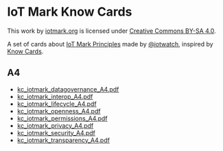 # IoT Mark Know Cards
This work by [iotmark.org](http://iotmark.org/) is licensed under [Creative Commons BY-SA 4.0](https://creativecommons.org/licenses/by-sa/4.0/).

A set of cards about [IoT Mark Principles](https://github.com/openiotmark/iotmark-principles
) made by [@iotwatch](https://twitter.com/iotwatch), inspired by [Know Cards](http://know-cards.com/).
## A4
- [kc_iotmark_datagovernance_A4.pdf](https://github.com/openiotmark/iotmark-knowcards/blob/master/A4/kc_iotmark_datagovernance_A4.pdf)
- [kc_iotmark_interop_A4.pdf](https://github.com/openiotmark/iotmark-knowcards/blob/master/A4/kc_iotmark_interop_A4.pdf)
- [kc_iotmark_lifecycle_A4.pdf](https://github.com/openiotmark/iotmark-knowcards/blob/master/A4/kc_iotmark_lifecycle_A4.pdf)
- [kc_iotmark_openness_A4.pdf](https://github.com/openiotmark/iotmark-knowcards/blob/master/A4/kc_iotmark_openness_A4.pdf)
- [kc_iotmark_permissions_A4.pdf](https://github.com/openiotmark/iotmark-knowcards/blob/master/A4/kc_iotmark_permissions_A4.pdf)
- [kc_iotmark_privacy_A4.pdf](https://github.com/openiotmark/iotmark-knowcards/blob/master/A4/kc_iotmark_privacy_A4.pdf)
- [kc_iotmark_security_A4.pdf](https://github.com/openiotmark/iotmark-knowcards/blob/master/A4/kc_iotmark_security_A4.pdf)
- [kc_iotmark_transparency_A4.pdf](https://github.com/openiotmark/iotmark-knowcards/blob/master/A4/kc_iotmark_transparency_A4.pdf)
